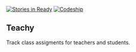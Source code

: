 [![Stories in Ready](https://badge.waffle.io/mattzollinhofer/teachy.png?label=ready&title=Ready)](https://waffle.io/mattzollinhofer/teachy)
[![Codeship](https://codeship.com/projects/0593d700-f16e-0133-9d66-5a649d8f4ff2/status?branch=master)](https://codeship.com)

## Teachy

Track class assigments for teachers and students.
